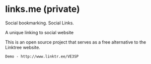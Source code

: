 # links.me  (private)

Social bookmarking.
Social Links.

A unique linking to social website  

This is an open source project that serves as a free alternative to the Linktree website.

    Demo - http://www.linktr.ee/VE3SP 
    
